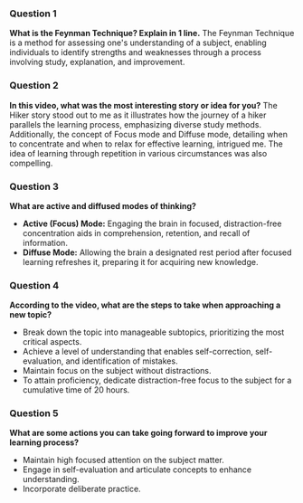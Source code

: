 ### Question 1
**What is the Feynman Technique? Explain in 1 line.**
The Feynman Technique is a method for assessing one's understanding of a subject, enabling individuals to identify strengths and weaknesses through a process involving study, explanation, and improvement.

### Question 2
**In this video, what was the most interesting story or idea for you?**
The Hiker story stood out to me as it illustrates how the journey of a hiker parallels the learning process, emphasizing diverse study methods. Additionally, the concept of Focus mode and Diffuse mode, detailing when to concentrate and when to relax for effective learning, intrigued me. The idea of learning through repetition in various circumstances was also compelling.

### Question 3
**What are active and diffused modes of thinking?**
- **Active (Focus) Mode:** Engaging the brain in focused, distraction-free concentration aids in comprehension, retention, and recall of information.
- **Diffuse Mode:** Allowing the brain a designated rest period after focused learning refreshes it, preparing it for acquiring new knowledge.

### Question 4
**According to the video, what are the steps to take when approaching a new topic?**
- Break down the topic into manageable subtopics, prioritizing the most critical aspects.
- Achieve a level of understanding that enables self-correction, self-evaluation, and identification of mistakes.
- Maintain focus on the subject without distractions.
- To attain proficiency, dedicate distraction-free focus to the subject for a cumulative time of 20 hours.

### Question 5
**What are some actions you can take going forward to improve your learning process?**
- Maintain high focused attention on the subject matter.
- Engage in self-evaluation and articulate concepts to enhance understanding.
- Incorporate deliberate practice.
